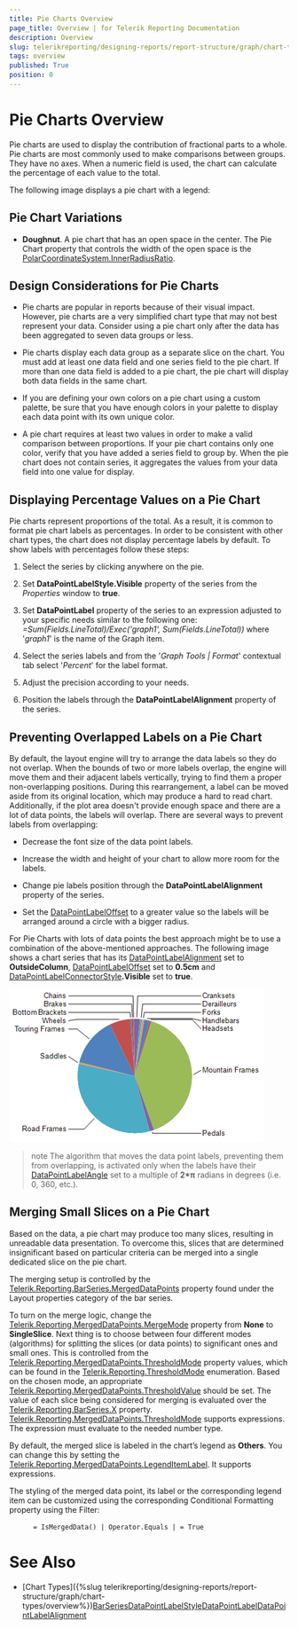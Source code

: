 ```yaml
---
title: Pie Charts Overview
page_title: Overview | for Telerik Reporting Documentation
description: Overview
slug: telerikreporting/designing-reports/report-structure/graph/chart-types/pie-charts/overview
tags: overview
published: True
position: 0
---
```


# Pie Charts Overview



Pie charts are used to display the contribution of fractional parts to a whole. Pie charts are most commonly
        used to make comparisons between groups. They have no axes. When a numeric field is used, the chart can calculate
        the percentage of each value to the total.
      

The following image displays a pie chart with a legend:

## Pie Chart Variations

* __Doughnut__. A pie chart that has an open space in the center. The Pie Chart property that controls the width of the open space
              is the 
              [PolarCoordinateSystem.InnerRadiusRatio](https://docs.telerik.com/reporting/p-telerik-reporting-polarcoordinatesystem-innerradiusratio).
            

## Design Considerations for Pie Charts

* Pie charts are popular in reports because of their visual impact. However, pie charts are a very
              simplified chart type that may not best represent your data. Consider using a pie chart only after the data has
              been aggregated to seven data groups or less.
            

* Pie charts display each data group as a separate slice on the chart. You must add at least one data
              field and one series field to the pie chart. If more than one data field is added to a pie chart, the pie chart
              will display both data fields in the same chart.
            

* If you are defining your own colors on a pie chart using a custom palette, be sure that you have
              enough colors in your palette to display each data point with its own unique color.
            

* A pie chart requires at least two values in order to make a valid comparison between proportions.
              If your pie chart contains only one color, verify that you have added a series field to group by. When the pie chart
              does not contain series, it aggregates the values from your data field into one value for display.
            

## Displaying Percentage Values on a Pie Chart

Pie charts represent proportions of the total. As a result, it is common to format pie chart
          labels as percentages. In order to be consistent with other chart types, the chart does not display percentage labels by default.
          To show labels with percentages follow these steps:
        

1. Select the series by clicking anywhere on the pie.

1. Set __DataPointLabelStyle.Visible__ property of the series from the *Properties* window to __true__.
            

1. Set __DataPointLabel__ property of the series to an expression adjusted to your specific needs similar to the following one: *=Sum(Fields.LineTotal)/Exec('graph1', Sum(Fields.LineTotal))* where '*graph1*' is the name of the Graph item.
            

1. Select the series labels and from the '*Graph Tools | Format*' contextual tab select '*Percent*' for the label format.
            

1. Adjust the precision according to your needs.

1. Position the labels through the __DataPointLabelAlignment__ property of the series.
            

## Preventing Overlapped Labels on a Pie Chart

By default, the layout engine will try to arrange the data labels so they do not overlap. When the bounds of two or more labels overlap,
          the engine will move them and their adjacent labels vertically, trying to find them a proper non-overlapping positions. During this rearrangement,
          a label can be moved aside from its original location, which may produce a hard to read chart. Additionally, if the plot area doesn't provide
          enough space and there are a lot of data points, the labels will overlap. There are several ways to prevent labels from overlapping:
        

* Decrease the font size of the data point labels.

* Increase the width and height of your chart to allow more room for the labels.

* Change pie labels position through the __DataPointLabelAlignment__ property of the series.
            

* Set the [DataPointLabelOffset](/reporting/api/Telerik.Reporting.BarSeries#collapsible-Telerik_Reporting_BarSeries_DataPointLabelOffset) to a greater value
              so the labels will be arranged around a circle with a bigger radius.
            

For Pie Charts with lots of data points the best approach might be to use a combination of the above-mentioned approaches.
          The following image shows a chart series that has its
          [DataPointLabelAlignment](/reporting/api/Telerik.Reporting.BarSeries#collapsible-Telerik_Reporting_BarSeries_DataPointLabelAlignment) set to __OutsideColumn__,
          [DataPointLabelOffset](/reporting/api/Telerik.Reporting.BarSeries#collapsible-Telerik_Reporting_BarSeries_DataPointLabelOffset) set to __0.5cm__
          and [DataPointLabelConnectorStyle](/reporting/api/Telerik.Reporting.BarSeries#collapsible-Telerik_Reporting_BarSeries_DataPointLabelConnectorStyle)__.Visible__
          set to __true__.
          
  ![Outside Column Pie Chart](images/Graph/OutsideColumnPieChart.png)

>note The algorithm that moves the data point labels, preventing them from overlapping, is activated only when the labels have their            [DataPointLabelAngle](/reporting/api/Telerik.Reporting.GraphSeriesBase#collapsible-Telerik_Reporting_GraphSeriesBase_DataPointLabelAngle) set to a multiple of  __2*π__  radians in degrees (i.e. 0, 360, etc.).          


## Merging Small Slices on a Pie Chart

Based on the data, a pie chart may produce too many slices, resulting in unreadable data presentation.
          To overcome this, slices that are determined insignificant based on particular criteria can be merged into a single dedicated slice on the pie chart.
        

The merging setup is controlled by the [Telerik.Reporting.BarSeries.MergedDataPoints](/reporting/api/Telerik.Reporting.BarSeries#collapsible-Telerik_Reporting_BarSeries_MergedDataPoints) property 
          found under the Layout properties category of the bar series.
        

To turn on the merge logic, change the [Telerik.Reporting.MergedDataPoints.MergeMode](/reporting/api/Telerik.Reporting.MergedDataPoints#collapsible-Telerik_Reporting_MergedDataPoints_MergeMode) property 
          from __None__ to __SingleSlice__. Next thing is to choose between four different modes (algorithms) 
          for splitting the slices (or data points) to significant ones and small ones. This is controlled from the 
          [Telerik.Reporting.MergedDataPoints.ThresholdMode](/reporting/api/Telerik.Reporting.MergedDataPoints#collapsible-Telerik_Reporting_MergedDataPoints_ThresholdMode) property values, 
          which can be found in the [Telerik.Reporting.ThresholdMode](/reporting/api/Telerik.Reporting.ThresholdMode) enumeration.
          Based on the chosen mode, an appropriate [Telerik.Reporting.MergedDataPoints.ThresholdValue](/reporting/api/Telerik.Reporting.MergedDataPoints#collapsible-Telerik_Reporting_MergedDataPoints_ThresholdValue) should be set.
          The value of each slice being considered for merging is evaluated over the [Telerik.Reporting.BarSeries.X](/reporting/api/Telerik.Reporting.BarSeries#collapsible-Telerik_Reporting_BarSeries_X) property.
          [Telerik.Reporting.MergedDataPoints.ThresholdMode](/reporting/api/Telerik.Reporting.MergedDataPoints#collapsible-Telerik_Reporting_MergedDataPoints_ThresholdMode) supports expressions. 
          The expression must evaluate to the needed number type.
        

By default, the merged slice is labeled in the chart’s legend as __Others__. You can change this by setting the 
          [Telerik.Reporting.MergedDataPoints.LegendItemLabel](/reporting/api/Telerik.Reporting.MergedDataPoints#collapsible-Telerik_Reporting_MergedDataPoints_LegendItemLabel). It supports expressions.
        

The styling of the merged data point, its label or the corresponding legend item can be customized using the corresponding Conditional Formatting property using the Filter:
          
          = IsMergedData() | Operator.Equals | = True
          

# See Also


 * [Chart Types]({%slug telerikreporting/designing-reports/report-structure/graph/chart-types/overview%})[BarSeries](/reporting/api/Telerik.Reporting.BarSeries)[DataPointLabelStyle](/reporting/api/Telerik.Reporting.GraphSeriesBase#collapsible-Telerik_Reporting_GraphSeriesBase_DataPointLabelStyle)[DataPointLabel](/reporting/api/Telerik.Reporting.GraphSeriesBase#collapsible-Telerik_Reporting_GraphSeriesBase_DataPointLabel)[DataPointLabelAlignment](/reporting/api/Telerik.Reporting.BarSeries#collapsible-Telerik_Reporting_BarSeries_DataPointLabelAlignment)
